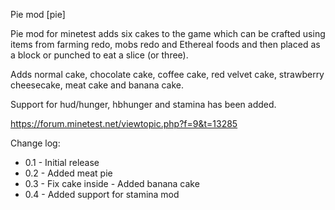 Pie mod [pie]

Pie mod for minetest adds six cakes to the game which can be crafted using items
from farming redo, mobs redo and Ethereal foods and then placed as a block or
punched to eat a slice (or three).

Adds normal cake, chocolate cake, coffee cake, red velvet cake,
strawberry cheesecake, meat cake and banana cake.

Support for hud/hunger, hbhunger and stamina has been added.

https://forum.minetest.net/viewtopic.php?f=9&t=13285


Change log:

- 0.1 - Initial release
- 0.2 - Added meat pie
- 0.3 - Fix cake inside - Added banana cake
- 0.4 - Added support for stamina mod
